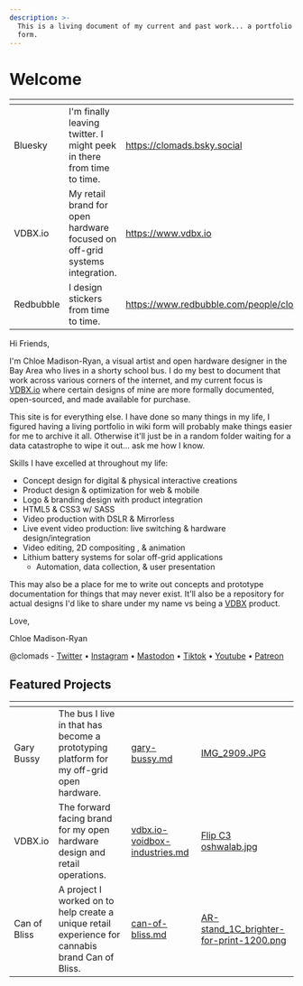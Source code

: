 ```yaml
---
description: >-
  This is a living document of my current and past work... a portfolio in wiki
  form.
---
```


# Welcome



<table data-view="cards"><thead><tr><th></th><th></th><th data-hidden data-card-target data-type="content-ref"></th></tr></thead><tbody><tr><td>Bluesky</td><td>I'm finally leaving twitter. I might peek in there from time to time.</td><td><a href="https://clomads.bsky.social">https://clomads.bsky.social</a></td></tr><tr><td>VDBX.io</td><td>My retail brand for open hardware focused on off-grid systems integration.</td><td><a href="https://www.vdbx.io">https://www.vdbx.io</a></td></tr><tr><td>Redbubble</td><td>I design stickers from time to time.</td><td><a href="https://www.redbubble.com/people/clomads">https://www.redbubble.com/people/clomads</a></td></tr></tbody></table>

Hi Friends,

I'm Chloe Madison-Ryan, a visual artist and open hardware designer in the Bay Area who lives in a shorty school bus. I do my best to document that work across various corners of the internet, and my current focus is [VDBX.io](https://www.vdbx.io) where certain designs of mine are more formally documented, open-sourced, and made available for purchase.&#x20;

This site is for everything else. I have done so many things in my life, I figured having a living portfolio in wiki form will probably make things easier for me to archive it all. Otherwise it'll just be in a random folder waiting for a data catastrophe to wipe it out... ask me how I know.

Skills I have excelled at throughout my life:

* Concept design for digital & physical interactive creations
* Product design & optimization for web & mobile
* Logo & branding design with product integration
* HTML5 & CSS3 w/ SASS
* Video production with DSLR & Mirrorless
* Live event video production: live switching & hardware design/integration
* Video editing, 2D compositing , & animation
* Lithium battery systems for solar off-grid applications
  * Automation, data collection, & user presentation

This may also be a place for me to write out concepts and prototype documentation for things that may never exist. It'll also be a repository for actual designs I'd like to share under my name vs being a [VDBX](https://www.vdbx.io/) product.&#x20;

Love,

Chloe Madison-Ryan

@clomads - [Twitter](https://twitter.com/clomads) • [Instagram](https://www.instagram.com/clomads) • [Mastodon](https://mastodon.social/@clomads) • [Tiktok](https://www.tiktok.com/@clomads) • [Youtube](https://www.youtube.com/clomads) • [Patreon](https://www.patreon.com/clomads)

## Featured Projects

<table data-view="cards"><thead><tr><th></th><th></th><th data-hidden data-card-target data-type="content-ref"></th><th data-hidden data-card-cover data-type="files"></th></tr></thead><tbody><tr><td>Gary Bussy</td><td>The bus I live in that has become a prototyping platform for my off-grid open hardware.</td><td><a href="featured/gary-bussy.md">gary-bussy.md</a></td><td><a href=".gitbook/assets/IMG_2909.JPG">IMG_2909.JPG</a></td></tr><tr><td>VDBX.io</td><td>The forward facing brand for my open hardware design and retail operations.</td><td><a href="featured/vdbx.io-voidbox-industries.md">vdbx.io-voidbox-industries.md</a></td><td><a href=".gitbook/assets/Flip C3 oshwalab.jpg">Flip C3 oshwalab.jpg</a></td></tr><tr><td>Can of Bliss</td><td>A project I worked on to help create a unique retail experience for cannabis brand Can of Bliss.</td><td><a href="featured/can-of-bliss.md">can-of-bliss.md</a></td><td><a href=".gitbook/assets/AR-stand_1C_brighter-for-print-1200.png">AR-stand_1C_brighter-for-print-1200.png</a></td></tr></tbody></table>
